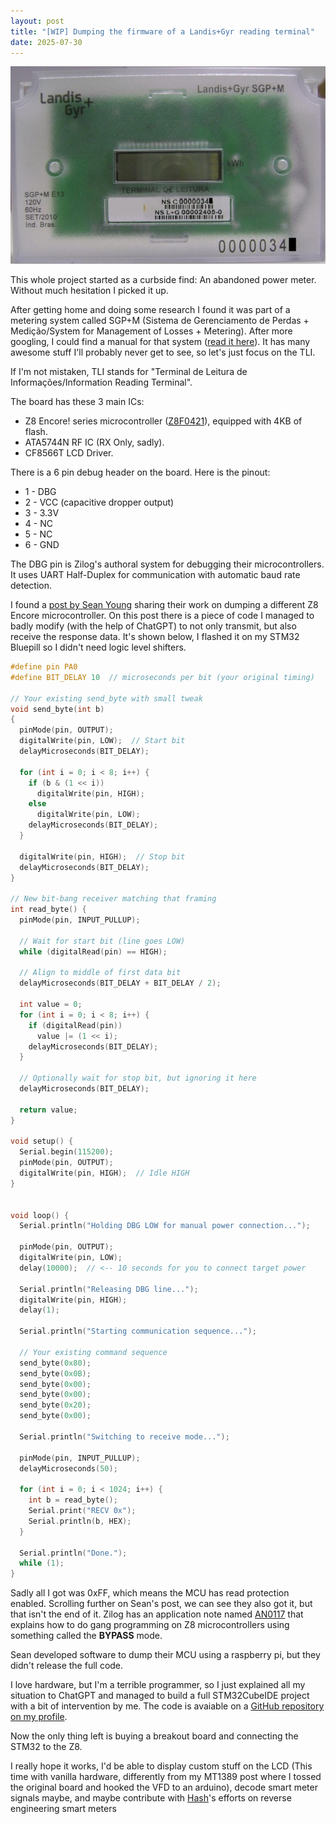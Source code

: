 ```yaml
---
layout: post
title: "[WIP] Dumping the firmware of a Landis+Gyr reading terminal"
date: 2025-07-30
---
```


![TLI Picutre](/post-img/LD-TLI.png "The target of this project")

This whole project started as a curbside find: An abandoned power meter.
Without much hesitation I picked it up.

After getting home and doing some research I found it was part of a metering system called SGP+M (Sistema de Gerenciamento de Perdas + Medição/System for Management of Losses + Metering).
After more googling, I could find a manual for that system ([read it here](/post-docs/SGPM-Manual.pdf)). It has many awesome stuff I'll probably never get to see, so let's just focus on the TLI.

If I'm not mistaken, TLI stands for "Terminal de Leitura de Informações/Information Reading Terminal".

The board has these 3 main ICs:
* Z8 Encore! series microcontroller ([Z8F0421](/post-docs/Z8F0421-Datasheet.pdf)), equipped with 4KB of flash.
* ATA5744N RF IC (RX Only, sadly).
* CF8566T LCD Driver.

There is a 6 pin debug header on the board. Here is the pinout:
* 1 - DBG
* 2 - VCC (capacitive dropper output)
* 3 - 3.3V
* 4 - NC
* 5 - NC
* 6 - GND

The DBG pin is Zilog's authoral system for debugging their microcontrollers. It uses UART Half-Duplex for communication with automatic baud rate detection.

I found a [post by Sean Young](https://www.mess.org/2018/02/10/Dumping-Z8-Encore-Z8F0811-Program-Memory/) sharing their work on dumping a different Z8 Encore microcontroller.
On this post there is a piece of code I managed to badly modify (with the help of ChatGPT) to not only transmit, but also receive the response data. It's shown below, I flashed it on my STM32 Bluepill so I didn't need logic level shifters.
```c
#define pin PA0
#define BIT_DELAY 10  // microseconds per bit (your original timing)

// Your existing send_byte with small tweak
void send_byte(int b)
{
  pinMode(pin, OUTPUT);
  digitalWrite(pin, LOW);  // Start bit
  delayMicroseconds(BIT_DELAY);

  for (int i = 0; i < 8; i++) {
    if (b & (1 << i))
      digitalWrite(pin, HIGH);
    else
      digitalWrite(pin, LOW);
    delayMicroseconds(BIT_DELAY);
  }

  digitalWrite(pin, HIGH);  // Stop bit
  delayMicroseconds(BIT_DELAY);
}

// New bit-bang receiver matching that framing
int read_byte() {
  pinMode(pin, INPUT_PULLUP);

  // Wait for start bit (line goes LOW)
  while (digitalRead(pin) == HIGH);

  // Align to middle of first data bit
  delayMicroseconds(BIT_DELAY + BIT_DELAY / 2);

  int value = 0;
  for (int i = 0; i < 8; i++) {
    if (digitalRead(pin))
      value |= (1 << i);
    delayMicroseconds(BIT_DELAY);
  }

  // Optionally wait for stop bit, but ignoring it here
  delayMicroseconds(BIT_DELAY);

  return value;
}

void setup() {
  Serial.begin(115200);
  pinMode(pin, OUTPUT);
  digitalWrite(pin, HIGH);  // Idle HIGH
}


void loop() {
  Serial.println("Holding DBG LOW for manual power connection...");

  pinMode(pin, OUTPUT);
  digitalWrite(pin, LOW);
  delay(10000);  // <-- 10 seconds for you to connect target power

  Serial.println("Releasing DBG line...");
  digitalWrite(pin, HIGH);
  delay(1);

  Serial.println("Starting communication sequence...");

  // Your existing command sequence
  send_byte(0x80);
  send_byte(0x0B);
  send_byte(0x00);
  send_byte(0x00);
  send_byte(0x20);
  send_byte(0x00);

  Serial.println("Switching to receive mode...");

  pinMode(pin, INPUT_PULLUP);
  delayMicroseconds(50);

  for (int i = 0; i < 1024; i++) {
    int b = read_byte();
    Serial.print("RECV 0x");
    Serial.println(b, HEX);
  }

  Serial.println("Done.");
  while (1);
}
```

Sadly all I got was 0xFF, which means the MCU has read protection enabled. Scrolling further on Sean's post, we can see they also got it, but that isn't the end of it.
Zilog has an application note named [AN0117](/post-docs/an0117.pdf) that explains how to do gang programming on Z8 microcontrollers using something called the **BYPASS** mode.

Sean developed software to dump their MCU using a raspberry pi, but they didn't release the full code.

I love hardware, but I'm a terrible programmer, so I just explained all my situation to ChatGPT and managed to build a full STM32CubeIDE project with a bit of intervention by me.
The code is avaiable on a [GitHub repository on my profile](https://github.com/housey2k/Z8F0421_Dump).

Now the only thing left is buying a breakout board and connecting the STM32 to the Z8.

I really hope it works, I'd be able to display custom stuff on the LCD (This time with vanilla hardware, differently from my MT1389 post where I tossed the original board and hooked the VFD to an arduino), decode smart meter signals maybe, and maybe contribute with [Hash](https://recessim.com)'s efforts on reverse engineering smart meters